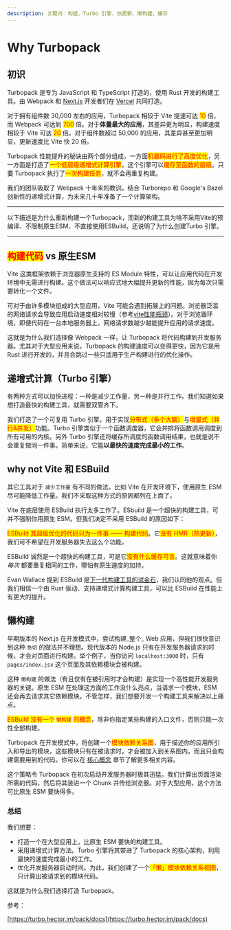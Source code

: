 ```yaml
---
description: 关键词：构建、Turbo 引擎、热更新、懒构建、缓存
---
```


# Why Turbopack

## 初识

Turbopack 是专为 JavaScript 和 TypeScript 打造的，使用 Rust 开发的构建工具。由 Webpack 和 [Next.js](https://nextjs.org/) 开发者们在 [Vercel](https://vercel.com/) 共同打造。

对于拥有组件数 30,000 左右的应用，Turbopack 相较于 Vite 提速可达 <mark style="color:red;">10</mark> 倍，而 Webpack 可达到 <mark style="color:red;">700</mark> 倍。对于**体量最大的应用**，其差异更为明显，构建速度相较于 Vite 可达 <mark style="color:red;">20</mark> 倍。对于组件数超过 50,000 的应用，其差异甚至更加明显，更新速度比 Vite 快 20 倍。

Turbopack 性能提升的秘诀由两个部分组成，一方面<mark style="color:red;">机器码进行了高度优化</mark>，另一方面是打造了<mark style="color:red;">一个低层级递增式计算引擎</mark>，这个引擎可以<mark style="color:red;">缓存至函数的层级</mark>。只要 Turbopack 执行了<mark style="color:red;">一次构建任务</mark>，就不会再重复构建。

我们的团队吸取了 Webpack 十年来的教训，结合 Turborepo 和 Google's Bazel 创新性的递增式计算，为未来几十年准备了一个计算架构。

***

以下描述是为什么重新构建一个Turbopack，而新的构建工具为啥不采用Vite的预编译、不限制原生ESM、不直接使用ESBuild，还说明了为什么创建Turbo 引擎。

***

## <mark style="color:red;">构建代码</mark> vs 原生ESM

Vite 这类框架依赖于浏览器原生支持的 ES Module 特性，可以让应用代码在开发环境中无需进行构建。这个做法可以响应式地大幅提升更新的性能，因为每次只需要转化一个文件。

可对于由许多模块组成的大型应用，Vite 可能会遇到拓展上的问题。浏览器泛滥的网络请求会导致应用启动速度相对较慢（参考[vite性能瓶颈](../vite/xing-neng-ping-jing.md)）。对于浏览器环境，即便代码在一台本地服务器上，网络请求数越少越能提升应用的请求速度。

这就是为什么我们选择像 Webpack 一样，让 Turbopack 将代码构建到开发服务器。尤其对于大型应用来说，Turbopack 的构建速度可以变得更快，因为它是用 Rust 进行开发的，并且会跳过一些只适用于生产构建进行的优化操作。

## 递增式计算（Turbo 引擎）

有两种方式可以加快进程：一种是减少工作量，另一种是并行工作。我们知道如果想打造最快的构建工具，就需要双管齐下。

我们打造了一个可复用 Turbo 引擎，用于实现<mark style="color:red;">分布式（多个大脑）</mark>与<mark style="color:red;">增量式（并行&并发）</mark>功能。Turbo 引擎类似于一个函数调度器，它会并排将函数调用调度到所有可用的内核。另外 Turbo 引擎还将缓存所调度的函数调用结果，也就是说不会重复做同一件事。简单来说，它能**以最快的速度完成最小的工作**。

## why not Vite 和 ESBuild

其它工具对于 `减少工作量` 有不同的做法。比如 Vite 在开发环境下，使用原生 ESM 尽可能降低工作量。我们不采取这种方式的原因都列在上面了。

Vite 在底层使用 ESBuild 执行太多工作了。ESbuild 是一个超快的构建工具，可并不强制你用原生 ESM。但我们决定不采用 ESBuild 的原因如下：

<mark style="color:red;">ESBuild 其超级优化的代码只为一件事 —— 构建代码</mark>。它<mark style="color:red;">没有 HMR（热更新）</mark>，我们可不希望在开发服务器失去这么个功能。

ESBuild 诚然是一个超快的构建工具，可是它<mark style="color:red;">没有什么缓存可言</mark>。这就意味着你 _每次_ 都要重复相同的工作，哪怕有原生速度的加持。

Evan Wallace 提到 ESBuild 是[下一代构建工具的试金石](https://news.ycombinator.com/item?id=22336334)，我们认同他的观点。但我们相信一个由 Rust 驱动、支持递增式计算构建工具，可以比 ESBuild 在性能上有更大的提升。

## 懒构建

早期版本的 Next.js 在开发模式中，尝试构建_整个_ Web 应用，但我们很快意识到这种 `急切` 的做法并不理想。现代版本的 Node.js 只有在开发服务器请求的时候，才会对页面进行构建。举个例子，当你访问 `localhost:3000` 时，只有 `pages/index.jsx` 这个页面及其依赖模块会被构建。

这种 `懒构建` 的做法（有且仅有在被引用时才会构建）是实现一个高性能开发服务器的关键。原生 ESM 在处理这方面的工作没什么亮点，当请求一个模块，ESM 还会再去请求其它依赖模块。不管怎样，我们想要开发一个构建工具来解决以上痛点。

<mark style="color:red;">ESBuild 没有一个</mark> <mark style="color:red;"></mark><mark style="color:red;">`懒构建`</mark> <mark style="color:red;"></mark><mark style="color:red;">的概念</mark>，除非你指定某些构建的入口文件，否则只能一次性全部构建。

Turbopack 在开发模式中，将创建一个<mark style="color:red;">模块依赖关系图</mark>，用于描述你的应用所引入和导出的模块，这些模块只有在被请求时，才会被加入到关系图内，而且只会构建需要用到的代码。你可以在 [核心概念](https://turbo.hector.im/repo/docs/core-concepts/caching) 章节了解更多相关内容。

这个策略令 Turbopack 在初次启动开发服务器时极其迅猛。我们计算出页面渲染所需的代码，然后将其装进一个 Chunk 并传给浏览器。对于大型应用，这个方法可比原生 ESM 要快得多。



### 总结

我们想要：

* 打造一个在大型应用上，比原生 ESM 要快的构建工具。
* 采用递增式计算方法。Turbo 引擎将其带进了 Turbopack 的核心架构，利用最快的速度完成最小的工作。
* 优化开发服务器启动时间。为此，我们创建了一个<mark style="color:red;">「懒」模块依赖关系视图</mark>，只计算出被请求到的模块代码。

这就是为什么我们选择打造 Turbopack。



参考：

[https://turbo.hector.im/pack/docs](https://turbo.hector.im/pack/docs)

